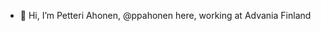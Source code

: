 - 👋 Hi, I’m Petteri Ahonen, @ppahonen here, working at Advania Finland
  

<!---
ppahonen/ppahonen is a ✨ special ✨ repository because its `README.md` (this file) appears on your GitHub profile.
You can click the Preview link to take a look at your changes.
--->

